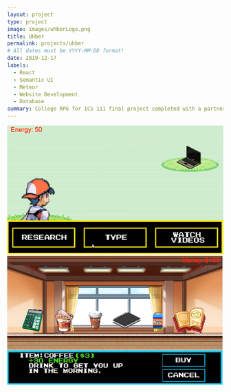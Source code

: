 ```yaml
---
layout: project
type: project
image: images/uhberLogo.png
title: UHber
permalink: projects/uhber
# All dates must be YYYY-MM-DD format!
date: 2019-12-17
labels:
  - React
  - Semantic UI
  - Meteor
  - Website Development
  - Database
summary: College RPG for ICS 111 final project completed with a partner
---
```


<div class="ui medium rounded images">
  <img class="ui image" src="../images/ICS111-2.png">
  <img class="ui image" src="../images/ICS111-3.png">
</div>
